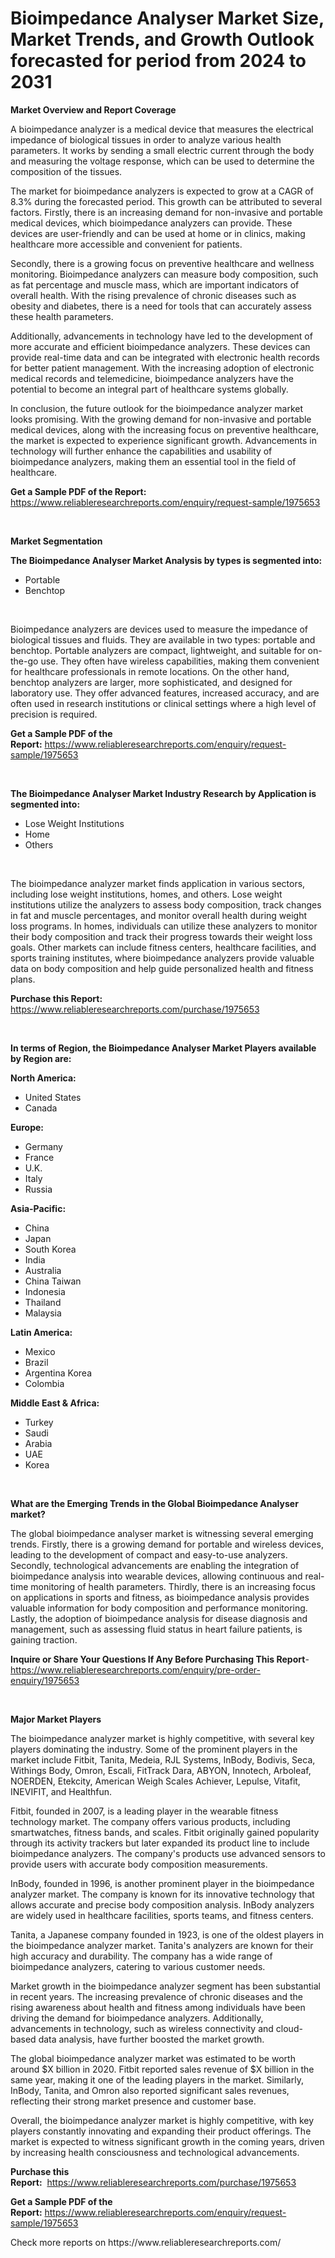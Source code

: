 <p><h1>Bioimpedance Analyser Market Size, Market Trends, and Growth Outlook forecasted for period from 2024 to 2031</h1></p><p><strong>Market Overview and Report Coverage</strong></p>
<p><p>A bioimpedance analyzer is a medical device that measures the electrical impedance of biological tissues in order to analyze various health parameters. It works by sending a small electric current through the body and measuring the voltage response, which can be used to determine the composition of the tissues.</p><p>The market for bioimpedance analyzers is expected to grow at a CAGR of 8.3% during the forecasted period. This growth can be attributed to several factors. Firstly, there is an increasing demand for non-invasive and portable medical devices, which bioimpedance analyzers can provide. These devices are user-friendly and can be used at home or in clinics, making healthcare more accessible and convenient for patients.</p><p>Secondly, there is a growing focus on preventive healthcare and wellness monitoring. Bioimpedance analyzers can measure body composition, such as fat percentage and muscle mass, which are important indicators of overall health. With the rising prevalence of chronic diseases such as obesity and diabetes, there is a need for tools that can accurately assess these health parameters.</p><p>Additionally, advancements in technology have led to the development of more accurate and efficient bioimpedance analyzers. These devices can provide real-time data and can be integrated with electronic health records for better patient management. With the increasing adoption of electronic medical records and telemedicine, bioimpedance analyzers have the potential to become an integral part of healthcare systems globally.</p><p>In conclusion, the future outlook for the bioimpedance analyzer market looks promising. With the growing demand for non-invasive and portable medical devices, along with the increasing focus on preventive healthcare, the market is expected to experience significant growth. Advancements in technology will further enhance the capabilities and usability of bioimpedance analyzers, making them an essential tool in the field of healthcare.</p></p>
<p><strong>Get a Sample PDF of the Report:</strong> <a href="https://www.reliableresearchreports.com/enquiry/request-sample/1975653">https://www.reliableresearchreports.com/enquiry/request-sample/1975653</a></p>
<p>&nbsp;</p>
<p><strong>Market Segmentation</strong></p>
<p><strong>The Bioimpedance Analyser Market Analysis by types is segmented into:</strong></p>
<p><ul><li>Portable</li><li>Benchtop</li></ul></p>
<p>&nbsp;</p>
<p><p>Bioimpedance analyzers are devices used to measure the impedance of biological tissues and fluids. They are available in two types: portable and benchtop. Portable analyzers are compact, lightweight, and suitable for on-the-go use. They often have wireless capabilities, making them convenient for healthcare professionals in remote locations. On the other hand, benchtop analyzers are larger, more sophisticated, and designed for laboratory use. They offer advanced features, increased accuracy, and are often used in research institutions or clinical settings where a high level of precision is required.</p></p>
<p><strong>Get a Sample PDF of the Report:</strong>&nbsp;<a href="https://www.reliableresearchreports.com/enquiry/request-sample/1975653">https://www.reliableresearchreports.com/enquiry/request-sample/1975653</a></p>
<p>&nbsp;</p>
<p><strong>The Bioimpedance Analyser Market Industry Research by Application is segmented into:</strong></p>
<p><ul><li>Lose Weight Institutions</li><li>Home</li><li>Others</li></ul></p>
<p>&nbsp;</p>
<p><p>The bioimpedance analyzer market finds application in various sectors, including lose weight institutions, homes, and others. Lose weight institutions utilize the analyzers to assess body composition, track changes in fat and muscle percentages, and monitor overall health during weight loss programs. In homes, individuals can utilize these analyzers to monitor their body composition and track their progress towards their weight loss goals. Other markets can include fitness centers, healthcare facilities, and sports training institutes, where bioimpedance analyzers provide valuable data on body composition and help guide personalized health and fitness plans.</p></p>
<p><strong>Purchase this Report:</strong>&nbsp; <a href="https://www.reliableresearchreports.com/purchase/1975653">https://www.reliableresearchreports.com/purchase/1975653</a></p>
<p>&nbsp;</p>
<p><strong>In terms of Region, the Bioimpedance Analyser Market Players available by Region are:</strong></p>
<p>
    <p> <strong> North America: </strong>
        <ul>
            <li>United States</li>
            <li>Canada</li>
        </ul>
        </p> 
    <p> <strong> Europe: </strong>
        <ul>
            <li>Germany</li>
            <li>France</li>
            <li>U.K.</li>
            <li>Italy</li>
            <li>Russia</li>
        </ul>
        </p> 
    <p> <strong> Asia-Pacific: </strong>
        <ul>
            <li>China</li>
            <li>Japan</li>
            <li>South Korea</li>
            <li>India</li>
            <li>Australia</li>
            <li>China Taiwan</li>
            <li>Indonesia</li>
            <li>Thailand</li>
            <li>Malaysia</li>
        </ul>
        </p> 
    <p> <strong> Latin America: </strong>
        <ul>
            <li>Mexico</li>
            <li>Brazil</li>
            <li>Argentina Korea</li>
            <li>Colombia</li>
        </ul>
        </p> 
    <p> <strong> Middle East & Africa: </strong>
        <ul>
            <li>Turkey</li>
            <li>Saudi</li>
            <li>Arabia</li>
            <li>UAE</li>
            <li>Korea</li>
        </ul>
    </p>
    </p>
<p>&nbsp;</p>
<p><strong>What are the Emerging Trends in the Global Bioimpedance Analyser market?</strong></p>
<p><p>The global bioimpedance analyser market is witnessing several emerging trends. Firstly, there is a growing demand for portable and wireless devices, leading to the development of compact and easy-to-use analyzers. Secondly, technological advancements are enabling the integration of bioimpedance analysis into wearable devices, allowing continuous and real-time monitoring of health parameters. Thirdly, there is an increasing focus on applications in sports and fitness, as bioimpedance analysis provides valuable information for body composition and performance monitoring. Lastly, the adoption of bioimpedance analysis for disease diagnosis and management, such as assessing fluid status in heart failure patients, is gaining traction.</p></p>
<p><strong>Inquire or Share Your Questions If Any Before Purchasing This Report</strong>- <a href="https://www.reliableresearchreports.com/enquiry/pre-order-enquiry/1975653">https://www.reliableresearchreports.com/enquiry/pre-order-enquiry/1975653</a></p>
<p>&nbsp;</p>
<p><strong>Major Market Players</strong></p>
<p><p>The bioimpedance analyzer market is highly competitive, with several key players dominating the industry. Some of the prominent players in the market include Fitbit, Tanita, Medeia, RJL Systems, InBody, Bodivis, Seca, Withings Body, Omron, Escali, FitTrack Dara, ABYON, Innotech, Arboleaf, NOERDEN, Etekcity, American Weigh Scales Achiever, Lepulse, Vitafit, INEVIFIT, and Healthfun.</p><p>Fitbit, founded in 2007, is a leading player in the wearable fitness technology market. The company offers various products, including smartwatches, fitness bands, and scales. Fitbit originally gained popularity through its activity trackers but later expanded its product line to include bioimpedance analyzers. The company's products use advanced sensors to provide users with accurate body composition measurements.</p><p>InBody, founded in 1996, is another prominent player in the bioimpedance analyzer market. The company is known for its innovative technology that allows accurate and precise body composition analysis. InBody analyzers are widely used in healthcare facilities, sports teams, and fitness centers.</p><p>Tanita, a Japanese company founded in 1923, is one of the oldest players in the bioimpedance analyzer market. Tanita's analyzers are known for their high accuracy and durability. The company has a wide range of bioimpedance analyzers, catering to various customer needs.</p><p>Market growth in the bioimpedance analyzer segment has been substantial in recent years. The increasing prevalence of chronic diseases and the rising awareness about health and fitness among individuals have been driving the demand for bioimpedance analyzers. Additionally, advancements in technology, such as wireless connectivity and cloud-based data analysis, have further boosted the market growth.</p><p>The global bioimpedance analyzer market was estimated to be worth around $X billion in 2020. Fitbit reported sales revenue of $X billion in the same year, making it one of the leading players in the market. Similarly, InBody, Tanita, and Omron also reported significant sales revenues, reflecting their strong market presence and customer base.</p><p>Overall, the bioimpedance analyzer market is highly competitive, with key players constantly innovating and expanding their product offerings. The market is expected to witness significant growth in the coming years, driven by increasing health consciousness and technological advancements.</p></p>
<p><strong>Purchase this Report:</strong>&nbsp;&nbsp;<a href="https://www.reliableresearchreports.com/purchase/1975653">https://www.reliableresearchreports.com/purchase/1975653</a></p>
<p></p>
<p><strong>Get a Sample PDF of the Report:</strong>&nbsp;<a href="https://www.reliableresearchreports.com/enquiry/request-sample/1975653">https://www.reliableresearchreports.com/enquiry/request-sample/1975653</a></p>
<p>Check more reports on https://www.reliableresearchreports.com/</p>